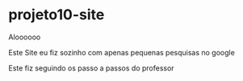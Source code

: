 # projeto10-site
 
Aloooooo

Este Site eu fiz sozinho com apenas pequenas pesquisas no google <a href="https://danielperote.github.io/Projeto11-site/site/index.html"></a>

Este fiz seguindo os passo a passos do professor <a href="https://danielperote.github.io/Projeto11-site/projetobom/index.html"></a>